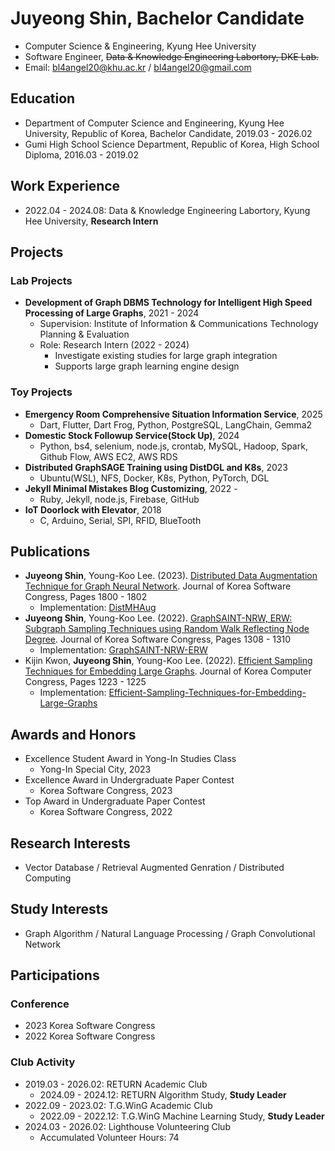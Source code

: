 # Juyeong Shin, Bachelor Candidate
* Computer Science & Engineering, Kyung Hee University
* Software Engineer, ~~Data & Knowledge Engineering Labortory, DKE Lab.~~
* Email: [bl4angel20@khu.ac.kr](mailto:bl4angel20@khu.ac.kr) / [bl4angel20@gmail.com](mailto:bl4angel20@gmail.com)

## Education
* Department of Computer Science and Engineering, Kyung Hee University, Republic of Korea, Bachelor Candidate, 2019.03 - 2026.02
* Gumi High School Science Department, Republic of Korea, High School Diploma, 2016.03 - 2019.02

## Work Experience
* 2022.04 - 2024.08: Data & Knowledge Engineering Labortory, Kyung Hee University, **Research Intern**

## Projects
### Lab Projects
- **Development of Graph DBMS Technology for Intelligent High Speed Processing of Large Graphs**, 2021 - 2024
    - Supervision: Institute of Information & Communications Technology Planning & Evaluation
    - Role: Research Intern (2022 - 2024)
        - Investigate existing studies for large graph integration
        - Supports large graph learning engine design

### Toy Projects
- **Emergency Room Comprehensive Situation Information Service**, 2025
    - Dart, Flutter, Dart Frog, Python, PostgreSQL, LangChain, Gemma2
- **Domestic Stock Followup Service(Stock Up)**, 2024
    - Python, bs4, selenium, node.js, crontab, MySQL, Hadoop, Spark, Github Flow, AWS EC2, AWS RDS
- **Distributed GraphSAGE Training using DistDGL and K8s**, 2023
    - Ubuntu(WSL), NFS, Docker, K8s, Python, PyTorch, DGL
- **Jekyll Minimal Mistakes Blog Customizing**, 2022 -
    - Ruby, Jekyll, node.js, Firebase, GitHub
- **IoT Doorlock with Elevator**, 2018
    - C, Arduino, Serial, SPI, RFID, BlueTooth

## Publications
* **Juyeong Shin**, Young-Koo Lee. (2023). [Distributed Data Augmentation Technique for Graph Neural Network](https://www.dbpia.co.kr/journal/articleDetail?nodeId=NODE11705601). Journal of Korea Software Congress, Pages 1800 - 1802
    * Implementation: [DistMHAug](https://github.com/meongju0o0/DistMHAug)
* **Juyeong Shin**, Young-Koo Lee. (2022). [GraphSAINT-NRW, ERW: Subgraph Sampling Techniques using Random Walk Reflecting Node Degree](https://www.dbpia.co.kr/journal/articleDetail?nodeId=NODE11224420). Journal of Korea Software Congress, Pages 1308 - 1310
    * Implementation: [GraphSAINT-NRW-ERW](https://github.com/meongju0o0/GraphSAINT-NRW-ERW)
* Kijin Kwon, **Juyeong Shin**, Young-Koo Lee. (2022). [Efficient Sampling Techniques for Embedding Large Graphs](https://www.dbpia.co.kr/journal/articleDetail?nodeId=NODE11113618). Journal of Korea Computer Congress, Pages 1223 - 1225
    * Implementation: [Efficient-Sampling-Techniques-for-Embedding-Large-Graphs](https://github.com/meongju0o0/Efficient-Sampling-Techniques-for-Embedding-Large-Graphs)

## Awards and Honors
* Excellence Student Award in Yong-In Studies Class
    * Yong-In Special City, 2023
* Excellence Award in Undergraduate Paper Contest
    * Korea Software Congress, 2023
* Top Award in Undergraduate Paper Contest
    * Korea Software Congress, 2022

## Research Interests
* Vector Database / Retrieval Augmented Genration / Distributed Computing

## Study Interests
* Graph Algorithm / Natural Language Processing / Graph Convolutional Network

## Participations
### Conference
* 2023 Korea Software Congress
* 2022 Korea Software Congress

### Club Activity
* 2019.03 - 2026.02: RETURN Academic Club
    * 2024.09 - 2024.12: RETURN Algorithm Study, **Study Leader**
* 2022.09 - 2023.02: T.G.WinG Academic Club
    * 2022.09 - 2022.12: T.G.WinG Machine Learning Study, **Study Leader**
* 2024.03 - 2026.02: Lighthouse Volunteering Club
    * Accumulated Volunteer Hours: 74

<!---
meongju0o0/meongju0o0 is a ✨ special ✨ repository because its `README.md` (this file) appears on your GitHub profile.
You can click the Preview link to take a look at your changes.
--->
